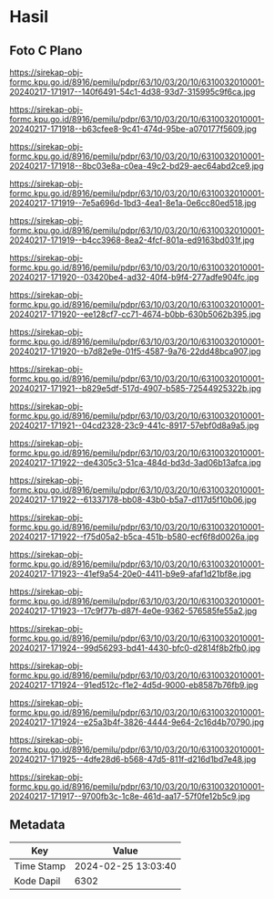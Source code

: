# Hasil

## Foto C Plano

https://sirekap-obj-formc.kpu.go.id/8916/pemilu/pdpr/63/10/03/20/10/6310032010001-20240217-171917--140f6491-54c1-4d38-93d7-315995c9f6ca.jpg

https://sirekap-obj-formc.kpu.go.id/8916/pemilu/pdpr/63/10/03/20/10/6310032010001-20240217-171918--b63cfee8-9c41-474d-95be-a070177f5609.jpg

https://sirekap-obj-formc.kpu.go.id/8916/pemilu/pdpr/63/10/03/20/10/6310032010001-20240217-171918--8bc03e8a-c0ea-49c2-bd29-aec64abd2ce9.jpg

https://sirekap-obj-formc.kpu.go.id/8916/pemilu/pdpr/63/10/03/20/10/6310032010001-20240217-171919--7e5a696d-1bd3-4ea1-8e1a-0e6cc80ed518.jpg

https://sirekap-obj-formc.kpu.go.id/8916/pemilu/pdpr/63/10/03/20/10/6310032010001-20240217-171919--b4cc3968-8ea2-4fcf-801a-ed9163bd031f.jpg

https://sirekap-obj-formc.kpu.go.id/8916/pemilu/pdpr/63/10/03/20/10/6310032010001-20240217-171920--03420be4-ad32-40f4-b9f4-277adfe904fc.jpg

https://sirekap-obj-formc.kpu.go.id/8916/pemilu/pdpr/63/10/03/20/10/6310032010001-20240217-171920--ee128cf7-cc71-4674-b0bb-630b5062b395.jpg

https://sirekap-obj-formc.kpu.go.id/8916/pemilu/pdpr/63/10/03/20/10/6310032010001-20240217-171920--b7d82e9e-01f5-4587-9a76-22dd48bca907.jpg

https://sirekap-obj-formc.kpu.go.id/8916/pemilu/pdpr/63/10/03/20/10/6310032010001-20240217-171921--b829e5df-517d-4907-b585-72544925322b.jpg

https://sirekap-obj-formc.kpu.go.id/8916/pemilu/pdpr/63/10/03/20/10/6310032010001-20240217-171921--04cd2328-23c9-441c-8917-57ebf0d8a9a5.jpg

https://sirekap-obj-formc.kpu.go.id/8916/pemilu/pdpr/63/10/03/20/10/6310032010001-20240217-171922--de4305c3-51ca-484d-bd3d-3ad06b13afca.jpg

https://sirekap-obj-formc.kpu.go.id/8916/pemilu/pdpr/63/10/03/20/10/6310032010001-20240217-171922--61337178-bb08-43b0-b5a7-d117d5f10b06.jpg

https://sirekap-obj-formc.kpu.go.id/8916/pemilu/pdpr/63/10/03/20/10/6310032010001-20240217-171922--f75d05a2-b5ca-451b-b580-ecf6f8d0026a.jpg

https://sirekap-obj-formc.kpu.go.id/8916/pemilu/pdpr/63/10/03/20/10/6310032010001-20240217-171923--41ef9a54-20e0-4411-b9e9-afaf1d21bf8e.jpg

https://sirekap-obj-formc.kpu.go.id/8916/pemilu/pdpr/63/10/03/20/10/6310032010001-20240217-171923--17c9f77b-d87f-4e0e-9362-576585fe55a2.jpg

https://sirekap-obj-formc.kpu.go.id/8916/pemilu/pdpr/63/10/03/20/10/6310032010001-20240217-171924--99d56293-bd41-4430-bfc0-d2814f8b2fb0.jpg

https://sirekap-obj-formc.kpu.go.id/8916/pemilu/pdpr/63/10/03/20/10/6310032010001-20240217-171924--91ed512c-f1e2-4d5d-9000-eb8587b76fb9.jpg

https://sirekap-obj-formc.kpu.go.id/8916/pemilu/pdpr/63/10/03/20/10/6310032010001-20240217-171924--e25a3b4f-3826-4444-9e64-2c16d4b70790.jpg

https://sirekap-obj-formc.kpu.go.id/8916/pemilu/pdpr/63/10/03/20/10/6310032010001-20240217-171925--4dfe28d6-b568-47d5-811f-d216d1bd7e48.jpg

https://sirekap-obj-formc.kpu.go.id/8916/pemilu/pdpr/63/10/03/20/10/6310032010001-20240217-171917--9700fb3c-1c8e-461d-aa17-57f0fe12b5c9.jpg


## Metadata

| Key        | Value               |
| ---------- | ------------------- |
| Time Stamp | 2024-02-25 13:03:40 |
| Kode Dapil | 6302                |



